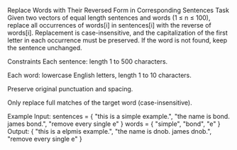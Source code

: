 Replace Words with Their Reversed Form in Corresponding Sentences
Task
Given two vectors of equal length sentences and words (1 ≤ n ≤ 100), replace all occurrences of words[i] in sentences[i] with the reverse of words[i].
Replacement is case-insensitive, and the capitalization of the first letter in each occurrence must be preserved.
If the word is not found, keep the sentence unchanged.

Constraints
Each sentence: length 1 to 500 characters.

Each word: lowercase English letters, length 1 to 10 characters.

Preserve original punctuation and spacing.

Only replace full matches of the target word (case-insensitive).

Example
Input:
sentences = {
    "this is a simple example.",
    "the name is bond. james bond.",
    "remove every single e"
}
words = {
    "simple",
    "bond",
    "e"
}
Output:
{
    "this is a elpmis example.",
    "the name is dnob. james dnob.",
    "remove every single e"
}